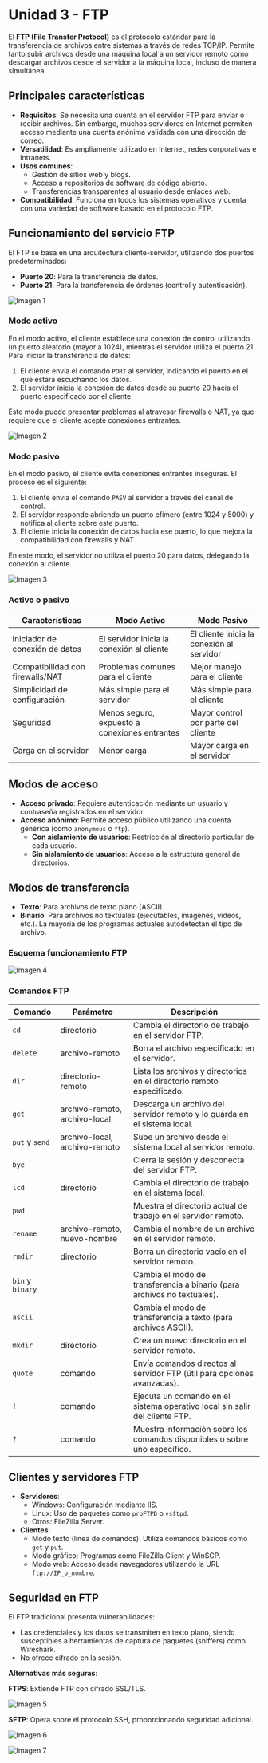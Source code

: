 # Unidad 3 - FTP

El **FTP (File Transfer Protocol)** es el protocolo estándar para la transferencia de archivos entre sistemas a través de redes TCP/IP. Permite tanto subir archivos desde una máquina local a un servidor remoto como descargar archivos desde el servidor a la máquina local, incluso de manera simultánea.

## Principales características

-   **Requisitos**: Se necesita una cuenta en el servidor FTP para enviar o recibir archivos. Sin embargo, muchos servidores en Internet permiten acceso mediante una cuenta anónima validada con una dirección de correo.
-   **Versatilidad**: Es ampliamente utilizado en Internet, redes corporativas e intranets.
-   **Usos comunes**:
    -   Gestión de sitios web y blogs.
    -   Acceso a repositorios de software de código abierto.
    -   Transferencias transparentes al usuario desde enlaces web.
-   **Compatibilidad**: Funciona en todos los sistemas operativos y cuenta con una variedad de software basado en el protocolo FTP.

## Funcionamiento del servicio FTP

El FTP se basa en una arquitectura cliente-servidor, utilizando dos puertos predeterminados:

-   **Puerto 20**: Para la transferencia de datos.
-   **Puerto 21**: Para la transferencia de órdenes (control y autenticación).

![Imagen 1](./imagenes/imagen1.png)

### Modo activo

En el modo activo, el cliente establece una conexión de control utilizando un puerto aleatorio (mayor a 1024), mientras el servidor utiliza el puerto 21. Para iniciar la transferencia de datos:

1. El cliente envía el comando `PORT` al servidor, indicando el puerto en el que estará escuchando los datos.
2. El servidor inicia la conexión de datos desde su puerto 20 hacia el puerto especificado por el cliente.

Este modo puede presentar problemas al atravesar firewalls o NAT, ya que requiere que el cliente acepte conexiones entrantes.

![Imagen 2](./imagenes/imagen2.png)

### **Modo pasivo**

En el modo pasivo, el cliente evita conexiones entrantes inseguras. El proceso es el siguiente:

1. El cliente envía el comando `PASV` al servidor a través del canal de control.
2. El servidor responde abriendo un puerto efímero (entre 1024 y 5000) y notifica al cliente sobre este puerto.
3. El cliente inicia la conexión de datos hacia ese puerto, lo que mejora la compatibilidad con firewalls y NAT.

En este modo, el servidor no utiliza el puerto 20 para datos, delegando la conexión al cliente.

![Imagen 3](./imagenes/imagen3.png)

### Activo o pasivo

| **Características**              | **Modo Activo**                               | **Modo Pasivo**                           |
| -------------------------------- | --------------------------------------------- | ----------------------------------------- |
| Iniciador de conexión de datos   | El servidor inicia la conexión al cliente     | El cliente inicia la conexión al servidor |
| Compatibilidad con firewalls/NAT | Problemas comunes para el cliente             | Mejor manejo para el cliente              |
| Simplicidad de configuración     | Más simple para el servidor                   | Más simple para el cliente                |
| Seguridad                        | Menos seguro, expuesto a conexiones entrantes | Mayor control por parte del cliente       |
| Carga en el servidor             | Menor carga                                   | Mayor carga en el servidor                |

## Modos de acceso

-   **Acceso privado**: Requiere autenticación mediante un usuario y contraseña registrados en el servidor.
-   **Acceso anónimo**: Permite acceso público utilizando una cuenta genérica (como `anonymous` o `ftp`).
    -   **Con aislamiento de usuarios**: Restricción al directorio particular de cada usuario.
    -   **Sin aislamiento de usuarios**: Acceso a la estructura general de directorios.

## Modos de transferencia

-   **Texto**: Para archivos de texto plano (ASCII).
-   **Binario**: Para archivos no textuales (ejecutables, imágenes, videos, etc.). La mayoría de los programas actuales autodetectan el tipo de archivo.

### Esquema funcionamiento FTP

![Imagen 4](./imagenes/imagen4.png)

### Comandos FTP

| **Comando**      | **Parámetro**                 | **Descripción**                                                             |
| ---------------- | ----------------------------- | --------------------------------------------------------------------------- |
| `cd`             | directorio                    | Cambia el directorio de trabajo en el servidor FTP.                         |
| `delete`         | archivo-remoto                | Borra el archivo especificado en el servidor.                               |
| `dir`            | directorio-remoto             | Lista los archivos y directorios en el directorio remoto especificado.      |
| `get`            | archivo-remoto, archivo-local | Descarga un archivo del servidor remoto y lo guarda en el sistema local.    |
| `put` y `send`   | archivo-local, archivo-remoto | Sube un archivo desde el sistema local al servidor remoto.                  |
| `bye`            |                               | Cierra la sesión y desconecta del servidor FTP.                             |
| `lcd`            | directorio                    | Cambia el directorio de trabajo en el sistema local.                        |
| `pwd`            |                               | Muestra el directorio actual de trabajo en el servidor remoto.              |
| `rename`         | archivo-remoto, nuevo-nombre  | Cambia el nombre de un archivo en el servidor remoto.                       |
| `rmdir`          | directorio                    | Borra un directorio vacío en el servidor remoto.                            |
| `bin` y `binary` |                               | Cambia el modo de transferencia a binario (para archivos no textuales).     |
| `ascii`          |                               | Cambia el modo de transferencia a texto (para archivos ASCII).              |
| `mkdir`          | directorio                    | Crea un nuevo directorio en el servidor remoto.                             |
| `quote`          | comando                       | Envía comandos directos al servidor FTP (útil para opciones avanzadas).     |
| `!`              | comando                       | Ejecuta un comando en el sistema operativo local sin salir del cliente FTP. |
| `?`              | comando                       | Muestra información sobre los comandos disponibles o sobre uno específico.  |

## Clientes y servidores FTP

-   **Servidores**:
    -   Windows: Configuración mediante IIS.
    -   Linux: Uso de paquetes como `proFTPD` o `vsftpd`.
    -   Otros: FileZilla Server.
-   **Clientes**:
    -   Modo texto (línea de comandos): Utiliza comandos básicos como `get` y `put`.
    -   Modo gráfico: Programas como FileZilla Client y WinSCP.
    -   Modo web: Acceso desde navegadores utilizando la URL `ftp://IP_o_nombre`.

## Seguridad en FTP

El FTP tradicional presenta vulnerabilidades:

-   Las credenciales y los datos se transmiten en texto plano, siendo susceptibles a herramientas de captura de paquetes (sniffers) como Wireshark.
-   No ofrece cifrado en la sesión.

**Alternativas más seguras**:

**FTPS**: Extiende FTP con cifrado SSL/TLS.

![Imagen 5](./imagenes/imagen5.png)

**SFTP**: Opera sobre el protocolo SSH, proporcionando seguridad adicional.

![Imagen 6](./imagenes/imagen6.png)

![Imagen 7](./imagenes/imagen7.png)
